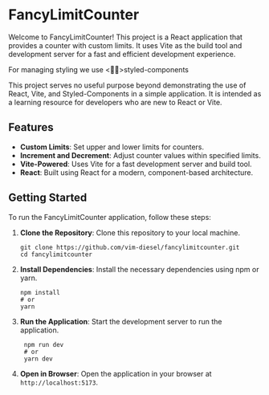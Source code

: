 # FancyLimitCounter

Welcome to FancyLimitCounter! This project is a React application that provides a counter with custom limits. It uses Vite as the build tool and development server for a fast and efficient development experience.

For managing styling we use <💅🏽>styled-components

This project serves no useful purpose beyond demonstrating the use of React, Vite, and Styled-Components in a simple application. It is intended as a learning resource for developers who are new to React or Vite.

## Features

- **Custom Limits**: Set upper and lower limits for counters.
- **Increment and Decrement**: Adjust counter values within specified limits.
- **Vite-Powered**: Uses Vite for a fast development server and build tool.
- **React**: Built using React for a modern, component-based architecture.

## Getting Started

To run the FancyLimitCounter application, follow these steps:

1. **Clone the Repository**: Clone this repository to your local machine.

   ```shell
   git clone https://github.com/vim-diesel/fancylimitcounter.git
   cd fancylimitcounter

   ```

2. **Install Dependencies**: Install the necessary dependencies using npm or yarn.

   ```shell
   npm install
   # or
   yarn

   ```

3. **Run the Application**: Start the development server to run the application.

   ```shell
    npm run dev
    # or
    yarn dev
   ```

4. **Open in Browser**: Open the application in your browser at `http://localhost:5173`.
